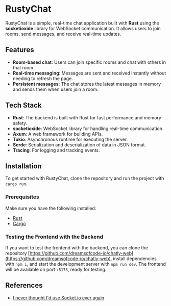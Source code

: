 # RustyChat

RustyChat is a simple, real-time chat application built with **Rust** using the **socketioxide** library for WebSocket communication. It allows users to join rooms, send messages, and receive real-time updates.

## Features

- **Room-based chat**: Users can join specific rooms and chat with others in that room.
- **Real-time messaging**: Messages are sent and received instantly without needing to refresh the page.
- **Persistent messages**: The chat stores the latest messages in memory and sends them when users join a room.

## Tech Stack

- **Rust**: The backend is built with Rust for fast performance and memory safety.
- **socketioxide**: WebSocket library for handling real-time communication.
- **Axum**: A web framework for building APIs.
- **Tokio**: Asynchronous runtime for executing the server.
- **Serde**: Serialization and deserialization of data in JSON format.
- **Tracing**: For logging and tracking events.

## Installation

To get started with RustyChat, clone the repository and run the project with `cargo run`.

### Prerequisites

Make sure you have the following installed:

- [Rust](https://www.rust-lang.org/tools/install)
- [Cargo](https://doc.rust-lang.org/cargo/getting-started/installation.html)

### Testing the Frontend with the Backend

If you want to test the frontend with the backend, you can clone the repository [https://github.com/dreamsofcode-io/chatly-web](https://github.com/dreamsofcode-io/chatly-web), install dependencies with `npm i`, and start the development server with `npm run dev`. The frontend will be available on port `:5173`, ready for testing.

## References

- [I never thought I'd use Socket.io ever again](https://www.youtube.com/watch?v=HEhhWL1oUTM)  
